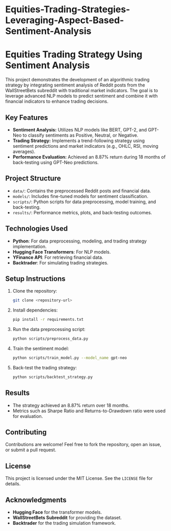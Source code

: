 # Equities-Trading-Strategies-Leveraging-Aspect-Based-Sentiment-Analysis
# Equities Trading Strategy Using Sentiment Analysis

This project demonstrates the development of an algorithmic trading strategy by integrating sentiment analysis of Reddit posts from the WallStreetBets subreddit with traditional market indicators. The goal is to leverage advanced NLP models to predict sentiment and combine it with financial indicators to enhance trading decisions.

## Key Features
- **Sentiment Analysis:** Utilizes NLP models like BERT, GPT-2, and GPT-Neo to classify sentiments as Positive, Neutral, or Negative.
- **Trading Strategy:** Implements a trend-following strategy using sentiment predictions and market indicators (e.g., OHLC, RSI, moving averages).
- **Performance Evaluation:** Achieved an 8.87% return during 18 months of back-testing using GPT-Neo predictions.

## Project Structure
- `data/`: Contains the preprocessed Reddit posts and financial data.
- `models/`: Includes fine-tuned models for sentiment classification.
- `scripts/`: Python scripts for data preprocessing, model training, and back-testing.
- `results/`: Performance metrics, plots, and back-testing outcomes.

## Technologies Used
- **Python**: For data preprocessing, modeling, and trading strategy implementation.
- **Hugging Face Transformers**: For NLP models.
- **YFinance API**: For retrieving financial data.
- **Backtrader**: For simulating trading strategies.

## Setup Instructions
1. Clone the repository:
   ```bash
   git clone <repository-url>
   ```
2. Install dependencies:
   ```bash
   pip install -r requirements.txt
   ```
3. Run the data preprocessing script:
   ```bash
   python scripts/preprocess_data.py
   ```
4. Train the sentiment model:
   ```bash
   python scripts/train_model.py --model_name gpt-neo
   ```
5. Back-test the trading strategy:
   ```bash
   python scripts/backtest_strategy.py
   ```

## Results
- The strategy achieved an 8.87% return over 18 months.
- Metrics such as Sharpe Ratio and Returns-to-Drawdown ratio were used for evaluation.

## Contributing
Contributions are welcome! Feel free to fork the repository, open an issue, or submit a pull request.

## License
This project is licensed under the MIT License. See the `LICENSE` file for details.

## Acknowledgments
- **Hugging Face** for the transformer models.
- **WallStreetBets Subreddit** for providing the dataset.
- **Backtrader** for the trading simulation framework.
